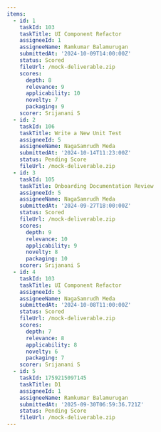 ```yaml
---
items:
  - id: 1
    taskId: 103
    taskTitle: UI Component Refactor
    assigneeId: 1
    assigneeName: Ramkumar Balamurugan
    submittedAt: '2024-10-09T14:00:00Z'
    status: Scored
    fileUrl: /mock-deliverable.zip
    scores:
      depth: 8
      relevance: 9
      applicability: 10
      novelty: 7
      packaging: 9
    scorer: Srijanani S
  - id: 2
    taskId: 106
    taskTitle: Write a New Unit Test
    assigneeId: 5
    assigneeName: NagaSamrudh Meda
    submittedAt: '2024-10-14T11:23:00Z'
    status: Pending Score
    fileUrl: /mock-deliverable.zip
  - id: 3
    taskId: 105
    taskTitle: Onboarding Documentation Review
    assigneeId: 5
    assigneeName: NagaSamrudh Meda
    submittedAt: '2024-09-27T18:00:00Z'
    status: Scored
    fileUrl: /mock-deliverable.zip
    scores:
      depth: 9
      relevance: 10
      applicability: 9
      novelty: 8
      packaging: 10
    scorer: Srijanani S
  - id: 4
    taskId: 103
    taskTitle: UI Component Refactor
    assigneeId: 5
    assigneeName: NagaSamrudh Meda
    submittedAt: '2024-10-08T11:00:00Z'
    status: Scored
    fileUrl: /mock-deliverable.zip
    scores:
      depth: 7
      relevance: 8
      applicability: 8
      novelty: 6
      packaging: 7
    scorer: Srijanani S
  - id: 5
    taskId: 1759215097145
    taskTitle: D1
    assigneeId: 1
    assigneeName: Ramkumar Balamurugan
    submittedAt: '2025-09-30T06:59:36.721Z'
    status: Pending Score
    fileUrl: /mock-deliverable.zip
---
```


